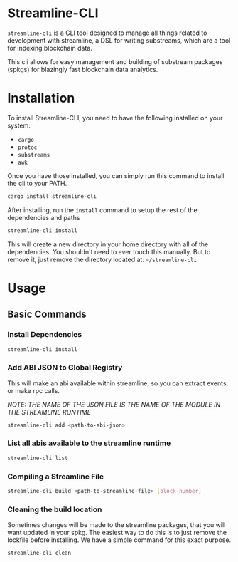 # Streamline-CLI
`streamline-cli` is a CLI tool designed to manage all things related to development with streamline, a DSL for writing substreams, which are a tool for indexing blockchain data.

This cli allows for easy management and building of substream packages (spkgs) for blazingly fast blockchain data analytics.

# Installation
To install Streamline-CLI, you need to have the following installed on your system:
- `cargo`
- `protoc`
- `substreams`
- `awk`

Once you have those installed, you can simply run this command to install the cli to your PATH.

``` sh
cargo install streamline-cli
```

After installing, run the `install` command to setup the rest of the dependencies and paths

``` sh
streamline-cli install
```

This will create a new directory in your home directory with all of the dependencies. You shouldn't need to ever touch this manually. But to remove it, just remove the directory located at: `~/streamline-cli`

# Usage
## Basic Commands

### Install Dependencies

``` sh
streamline-cli install
```

### Add ABI JSON to Global Registry

This will make an abi available within streamline, so you can extract events, or make rpc calls.

_NOTE: THE NAME OF THE JSON FILE IS THE NAME OF THE MODULE IN THE STREAMLINE RUNTIME_
``` sh
streamline-cli add <path-to-abi-json>
```

### List all abis available to the streamline runtime
``` sh
streamline-cli list
```

### Compiling a Streamline File

``` sh
streamline-cli build <path-to-streamline-file> [block-number]
```

### Cleaning the build location

Sometimes changes will be made to the streamline packages, that you will want updated in your spkg. The easiest way to do this is to just remove the lockfile before installing. We have a simple command for this exact purpose.

``` sh
streamline-cli clean
```

